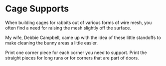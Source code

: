 Cage Supports
=============

When building cages for rabbits out of various forms of wire mesh, you often
find a need for raising the mesh slightly off the surface.

My wife, Debbie Campbell, came up with the idea of these little standoffs to
make cleaning the bunny areas a little easier.

Print one corner piece for each corner you need to support. Print the straight
pieces for long runs or for corners that are part of doors.
